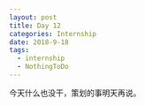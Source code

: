 ```yaml
---
layout: post
title: Day 12
categories: Internship
date: 2018-9-18
tags:
  - internship
  - NothingToDo
---
```


今天什么也没干，策划的事明天再说。
